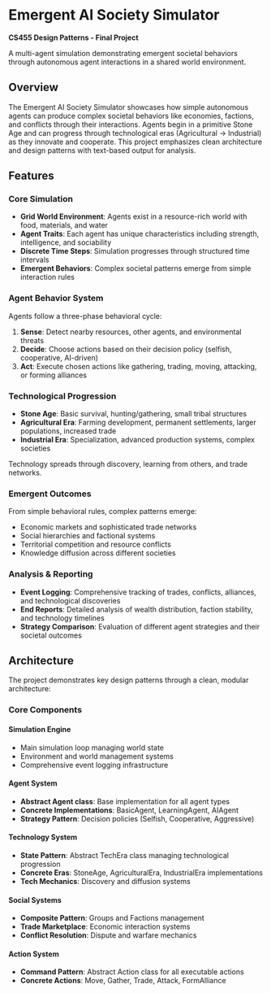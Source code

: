 # Emergent AI Society Simulator

**CS455 Design Patterns - Final Project**

A multi-agent simulation demonstrating emergent societal behaviors through autonomous agent interactions in a shared world environment.

## Overview

The Emergent AI Society Simulator showcases how simple autonomous agents can produce complex societal behaviors like economies, factions, and conflicts through their interactions. Agents begin in a primitive Stone Age and can progress through technological eras (Agricultural → Industrial) as they innovate and cooperate. This project emphasizes clean architecture and design patterns with text-based output for analysis.

## Features

### Core Simulation
- **Grid World Environment**: Agents exist in a resource-rich world with food, materials, and water
- **Agent Traits**: Each agent has unique characteristics including strength, intelligence, and sociability
- **Discrete Time Steps**: Simulation progresses through structured time intervals
- **Emergent Behaviors**: Complex societal patterns emerge from simple interaction rules

### Agent Behavior System
Agents follow a three-phase behavioral cycle:
1. **Sense**: Detect nearby resources, other agents, and environmental threats
2. **Decide**: Choose actions based on their decision policy (selfish, cooperative, AI-driven)
3. **Act**: Execute chosen actions like gathering, trading, moving, attacking, or forming alliances

### Technological Progression
- **Stone Age**: Basic survival, hunting/gathering, small tribal structures
- **Agricultural Era**: Farming development, permanent settlements, larger populations, increased trade
- **Industrial Era**: Specialization, advanced production systems, complex societies

Technology spreads through discovery, learning from others, and trade networks.

### Emergent Outcomes
From simple behavioral rules, complex patterns emerge:
- Economic markets and sophisticated trade networks
- Social hierarchies and factional systems
- Territorial competition and resource conflicts
- Knowledge diffusion across different societies

### Analysis & Reporting
- **Event Logging**: Comprehensive tracking of trades, conflicts, alliances, and technological discoveries
- **End Reports**: Detailed analysis of wealth distribution, faction stability, and technology timelines
- **Strategy Comparison**: Evaluation of different agent strategies and their societal outcomes

## Architecture

The project demonstrates key design patterns through a clean, modular architecture:

### Core Components

#### Simulation Engine
- Main simulation loop managing world state
- Environment and world management systems
- Comprehensive event logging infrastructure

#### Agent System
- **Abstract Agent class**: Base implementation for all agent types
- **Concrete Implementations**: BasicAgent, LearningAgent, AIAgent
- **Strategy Pattern**: Decision policies (Selfish, Cooperative, Aggressive)

#### Technology System
- **State Pattern**: Abstract TechEra class managing technological progression
- **Concrete Eras**: StoneAge, AgriculturalEra, IndustrialEra implementations
- **Tech Mechanics**: Discovery and diffusion systems

#### Social Systems
- **Composite Pattern**: Groups and Factions management
- **Trade Marketplace**: Economic interaction systems
- **Conflict Resolution**: Dispute and warfare mechanics

#### Action System
- **Command Pattern**: Abstract Action class for all executable actions
- **Concrete Actions**: Move, Gather, Trade, Attack, FormAlliance

